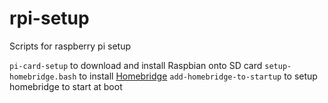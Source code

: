 # rpi-setup
Scripts for raspberry pi setup

`pi-card-setup` to download and install Raspbian onto SD card
`setup-homebridge.bash` to install [Homebridge](https://github.com/nfarina/homebridge)
`add-homebridge-to-startup` to setup homebridge to start at boot
